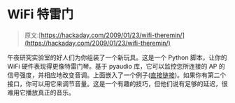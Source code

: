# WiFi 特雷门

> 原文:[https://hackaday.com/2009/01/23/wifi-theremin/](https://hackaday.com/2009/01/23/wifi-theremin/)

午夜研究实验室的好人们为你组装了一个新玩具。这是一个 Python 脚本，让你的 WiFi 硬件表现得更像特雷门琴。基于 pyaudio 库，它可以监控您所连接的 AP 的信号强度，并相应地改变音调。上面嵌入了一个例子([直接链接](http://blog.mahalo.com/hackaday/howto/wifi-theremin.mp3))。如果你有第二个接口，你可以用它来调节音量。这是一个有趣的技巧，但他们说有足够的延迟，很难用它播放真正的音乐。